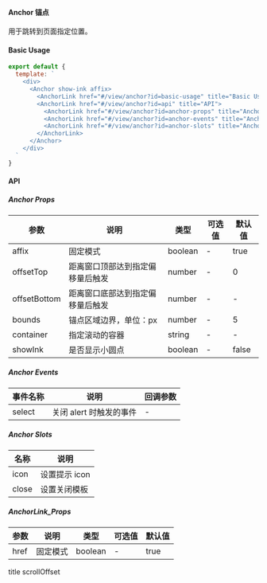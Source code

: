 #### Anchor 锚点

用于跳转到页面指定位置。

#### Basic Usage

```js
export default {
  template: `
    <div>
      <Anchor show-ink affix>
        <AnchorLink href="#/view/anchor?id=basic-usage" title="Basic Usage" />
        <AnchorLink href="#/view/anchor?id=api" title="API">
          <AnchorLink href="#/view/anchor?id=anchor-props" title="Anchor Props" />
          <AnchorLink href="#/view/anchor?id=anchor-events" title="Anchor Events" />
          <AnchorLink href="#/view/anchor?id=anchor-slots" title="Anchor Slots" />
        </AnchorLink>
      </Anchor>
    </div>
  `
}
```



#### API

##### Anchor Props

参数 | 说明 | 类型 | 可选值 | 默认值
---|---|---|---|---
affix | 固定模式 | boolean | - | true
offsetTop | 距离窗口顶部达到指定偏移量后触发 | number | - | 0
offsetBottom | 距离窗口底部达到指定偏移量后触发 | number | - | -
bounds | 锚点区域边界，单位：px | number | - | 5
container | 指定滚动的容器 | string | - | -
showInk | 是否显示小圆点 | boolean | - | false

##### Anchor Events

事件名称 | 说明 | 回调参数
---|---|---
select | 关闭 alert 时触发的事件 | -

##### Anchor Slots

名称 | 说明
---|---
icon | 设置提示 icon
close | 设置关闭模板

##### AnchorLink_Props

参数 | 说明 | 类型 | 可选值 | 默认值
---|---|---|---|---
href | 固定模式 | boolean | - | true
title
scrollOffset